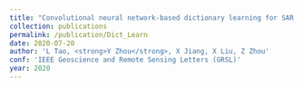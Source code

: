 ```yaml
---
title: "Convolutional neural network-based dictionary learning for SAR target recognition"
collection: publications
permalink: /publication/Dict_Learn
date: 2020-07-20
author: 'L Tao, <strong>Y Zhou</strong>, X Jiang, X Liu, Z Zhou'
conf: 'IEEE Geoscience and Remote Sensing Letters (GRSL)'
year: 2020
---
```


